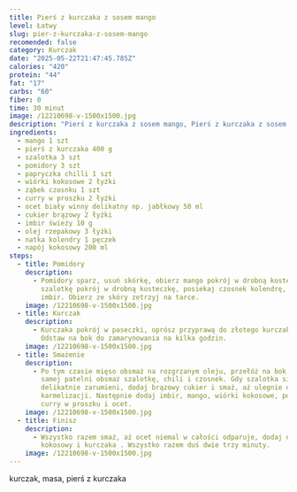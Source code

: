 ```yaml
---
title: Pierś z kurczaka z sosem mango
level: Łatwy
slug: pier-z-kurczaka-z-sosem-mango
recomended: false
category: Kurczak
date: "2025-05-22T21:47:45.785Z"
calories: "420"
protein: "44"
fat: "17"
carbs: "60"
fiber: 0
time: 30 minut
image: /12210698-v-1500x1500.jpg
description: "Pierś z kurczaka z sosem mango, Pierś z kurczaka z sosem mango"
ingredients:
  - mango 1 szt
  - pierś z kurczaka 400 g
  - szalotka 3 szt
  - pomidory 3 szt
  - papryczka chilli 1 szt
  - wiórki kokosowe 2 łyżki
  - ząbek czosnku 1 szt
  - curry w proszku 2 łyżki
  - ocet biały winny delikatny np. jabłkowy 50 ml
  - cukier brązowy 2 łyżki
  - imbir świeży 10 g
  - olej rzepakowy 3 łyżki
  - natka kolendry 1 pęczek
  - napój kokosowy 200 ml
steps:
  - title: Pomidory
    description:
      - Pomidory sparz, usuń skórkę, obierz mango pokrój w drobną kosteczkę,
        szalotkę pokrój w drobną kosteczkę, posiekaj czosnek kolendrę, chili,
        imbir. Obierz ze skóry zetrzyj na tarce.
    image: /12210698-v-1500x1500.jpg
  - title: Kurczak
    description:
      - Kurczaka pokrój w paseczki, oprósz przyprawą do złotego kurczaka Knorr.
        Odstaw na bok do zamarynowania na kilka godzin.
    image: /12210698-v-1500x1500.jpg
  - title: Smażenie
    description:
      - Po tym czasie mięso obsmaż na rozgrzanym oleju, przełóż na bok. Na tej
        samej patelni obsmaż szalotkę, chili i czosnek. Gdy szalotka się
        delikatnie zarumieni, dodaj brązowy cukier i smaż, aż ulegnie on
        karmelizacji. Następnie dodaj imbir, mango, wiórki kokosowe, pomidory,
        curry w proszku i ocet.
    image: /12210698-v-1500x1500.jpg
  - title: Finisz
    description:
      - Wszystko razem smaż, aż ocet niemal w całości odparuje, dodaj napój
        kokosowy i kurczaka . Wszystko razem duś dwie trzy minuty.
    image: /12210698-v-1500x1500.jpg
---
```


kurczak, masa, pierś z kurczaka
